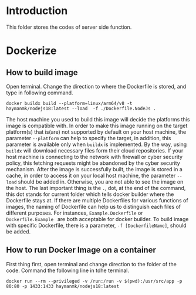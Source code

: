 # Introduction

This folder stores the codes of server side function.

# Dockerize

## How to build image

Open terminal. Change the direction to where the Dockerfile is stored, and type in following command.

```
docker buildx build --platform=linux/arm64/v8 -t haymanmk/nodejs18:latest --load  -f ./Dockerfile.NodeJs .
```

The host machine you used to build this image will decide the platforms this image is compatible with. In order to make this image running on the target platform(s) that is(are) not supported by default on your host machine, the parameter `--platform` can help to specify the target, in addition, this parameter is available only when `buildx` is implemented. By the way, using `buildx` will download necessary files form their cloud repositories. If your host machine is connecting to the network with firewall or cyber security policy, this fetching requests might be abandoned by the cyber security mechanism. After the image is successfully built, the image is stored in a cache, in order to access it on your local host machine, the parameter `--load` should be added in. Otherwise, you are not able to see the image on the host. The last important thing is the `.`, dot, at the end of the command, this dot stands for current folder which tells docker builder where the Dockerfile stays at. If there are multiple Dockerfiles for various functions of images, the naming of Dockerfile can help us to distinguish each files of different purposes. For instances, `Example.Dockerfile` or `Dockerfile.Example ` are both acceptable for docker builder. To build image with specific Dockerfile, there is a parameter, `-f [DockerfileName]`, should be added.

## How to run Docker Image on a container

First thing first, open terminal and change direction to the folder of the code. Command the following line in tdhe terminal.

```
docker run --rm --privileged -v /run:/run -v $(pwd):/usr/src/app -p 80:80 -p 1433:1433 haymanmk/nodejs18:latest
```
